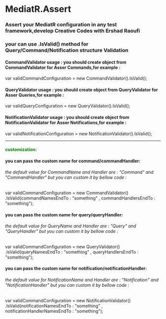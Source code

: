 # MediatR.Assert
### Assert your MediatR configuration in any test framework,develop Creative Codes with Ershad Raoufi

### your can use .IsValid() method for Query/Command/Notification structure Validation

#### CommandValidator usage : you should create object from CommandValidator for Asser Commands,for example : 
 var validCommandConfiguration = new CommandValidator().IsValid();

#### QueryValidator usage : you should create object from QueryValidator for Asser Queries,for example : 
 var validQueryConfiguration = new QueryValidator().IsValid();

#### NotificationValidator usage : you should create object from NotificationValidator for Asser Notifications,for example : 
 var validNotificationConfiguration = new NotificationValidator().IsValid();
 
 <hr />
 
 #### <span style="color:green">customization</span>: 
 #### you can pass the custom name for command/commandHandler:
 ###### the default value for CommandName and Handler are : "Command" and "CommandHandler" but you can custom it by bellow code :
 var validCommandConfiguration = new CommandValidator()
                                   .IsValid(commandNamesEndTo : "something" , commandHandlersEndTo : "something");
 
  #### you can pass the custom name for query/queryHandler:
 ###### the default value for QueryName and Handler are : "Query" and "QueryHandler" but you can custom it by bellow code :
 var validCommandConfiguration = new QueryValidator()
                                  .IsValid(queryNamesEndTo : "something" , queryHandlersEndTo : "something");
 
   #### you can pass the custom name for notification/notificationHandler:
 ###### the default value for NotificationName and Handler are : "Notification" and "NotificationHandler" but you can custom it by bellow code :
 var validCommandConfiguration = new NotificationValidator()
                                 .IsValid(notificationNamesEndTo : "something" , notificationHandlerNamesEndTo : "something");

